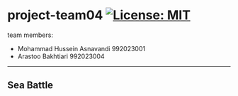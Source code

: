 # project-team04 [![License: MIT](https://img.shields.io/badge/License-MIT-yellow.svg)](https://opensource.org/licenses/MIT)

team members:
+ Mohammad Hussein Asnavandi 992023001
+ Arastoo Bakhtiari 992023004



---
## Sea Battle


